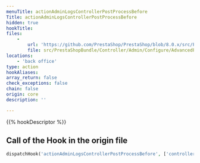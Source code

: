 ```yaml
---
menuTitle: actionAdminLogsControllerPostProcessBefore
Title: actionAdminLogsControllerPostProcessBefore
hidden: true
hookTitle: 
files:
    -
        url: 'https://github.com/PrestaShop/PrestaShop/blob/8.0.x/src/PrestaShopBundle/Controller/Admin/Configure/AdvancedParameters/LogsController.php'
        file: src/PrestaShopBundle/Controller/Admin/Configure/AdvancedParameters/LogsController.php
locations:
    - 'back office'
type: action
hookAliases: 
array_return: false
check_exceptions: false
chain: false
origin: core
description: ''

---
```


{{% hookDescriptor %}}

## Call of the Hook in the origin file

```php
dispatchHook('actionAdminLogsControllerPostProcessBefore', ['controller' => $this])
```

